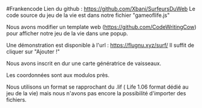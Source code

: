 #Frankencode
Lien du github : https://github.com/Xbani/SurfeursDuWeb
Le code source du jeu de la vie est dans notre fichier "gameoflife.js"

Nous avons modifier un template web (https://github.com/CodeWritingCow) pour afficher notre jeu de la vie dans une popup.

Une démonstration est disponible à l'url : https://flugnu.xyz/surf/
Il suffit de cliquer sur "Ajouter !"

Nous avons inscrit en dur une carte génératrice de vaisseaux.

Les coordonnées sont aux modulos près.

Nous utilisons un format se rapprochant du .lif ( Life 1.06 format dédié au jeu de la vie)
mais nous n'avons pas encore la possibilité d'importer des fichiers.

#

